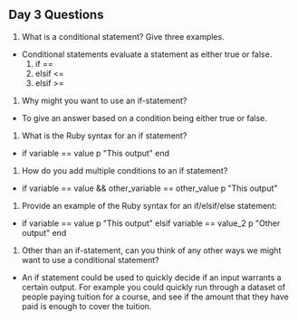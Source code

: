 ## Day 3 Questions

1. What is a conditional statement? Give three examples.

  * Conditional statements evaluate a statement as either true or false.
    1. if ==
    1. elsif <=
    1. elsif >=

1. Why might you want to use an if-statement?

  * To give an answer based on a condition being either true or false.

1. What is the Ruby syntax for an if statement?

  * if variable == value
      p "This output"
    end  

1. How do you add multiple conditions to an if statement?

  * if variable == value && other_variable == other_value
      p "This output"

1. Provide an example of the Ruby syntax for an if/elsif/else statement:

  * if variable == value
      p "This output"
    elsif variable == value_2
      p "Other output"
    end  

1. Other than an if-statement, can you think of any other ways we might want to use a conditional statement?

  * An if statement could be used to quickly decide if an input warrants a certain output. For example you could quickly run through a dataset of people paying tuition for a course, and see if the amount that they have paid is enough to cover the tuition.
